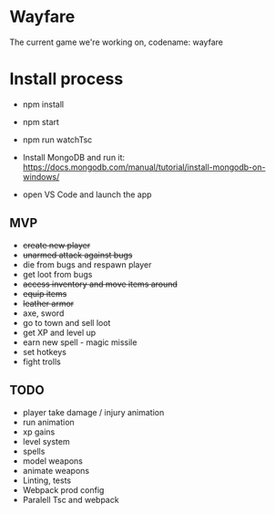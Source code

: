 Wayfare
=======

The current game we&#39;re working on, codename: wayfare


Install process
=======
- npm install

- npm start

- npm run watchTsc

- Install MongoDB and run it: https://docs.mongodb.com/manual/tutorial/install-mongodb-on-windows/

- open VS Code and launch the app


## MVP
- ~~create new player~~
- ~~unarmed attack against bugs~~
- die from bugs and respawn player
- get loot from bugs
- ~~access inventory and move items around~~
- ~~equip items~~
- ~~leather armor~~
- axe, sword
- go to town and sell loot
- get XP and level up
- earn new spell - magic missile
- set hotkeys
- fight trolls


## TODO
- player take damage / injury animation
- run animation
- xp gains
- level system
- spells
- model weapons
- animate weapons
- Linting, tests
- Webpack prod config
- Paralell Tsc and webpack